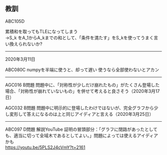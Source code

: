## 教訓

ABC105D 

累積和を取ってもTLEになってしまう  
→S_k をA_1からA_kまでの和として、「条件を満たす」をS_kを使ってうまく言い換えられないか?

---

2020年3月11日

ABC080C numpyを半端に使うと、却って遅い 使うなら全部使わないとアカン


---

AGC016 B問題 問題中に、「対称性が少しだけ崩れたもの」がたくさん登場した場合、「対称性が崩れていないもの」を併せて考えると良さそう（2020年3月17日）

AGC032 B問題 問題中に明示的に登場したわけではないが、完全グラフから少し変形して答えになるのは上と同じアイディアと言える（2020年3月25日）

---

ABC097 D問題 解説YouTube 証明の冒頭部分：「グラフに閉路があったとしても、適当に切って全域木であるとしてよい。」問題によっては使えるアイディアかも  
https://youtu.be/5PLS2J4cVmY?t=2161
